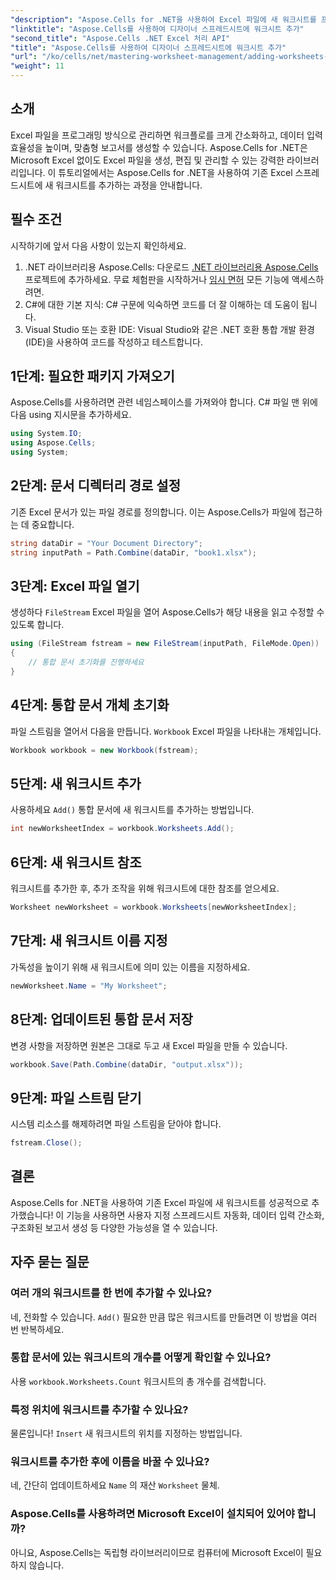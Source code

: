 ```yaml
---
"description": "Aspose.Cells for .NET을 사용하여 Excel 파일에 새 워크시트를 프로그래밍 방식으로 추가하는 방법을 알아보세요. 이 포괄적인 가이드는 필요한 단계를 안내합니다."
"linktitle": "Aspose.Cells를 사용하여 디자이너 스프레드시트에 워크시트 추가"
"second_title": "Aspose.Cells .NET Excel 처리 API"
"title": "Aspose.Cells를 사용하여 디자이너 스프레드시트에 워크시트 추가"
"url": "/ko/cells/net/mastering-worksheet-management/adding-worksheets-to-designer-spreadsheet/"
"weight": 11
---
```


## 소개

Excel 파일을 프로그래밍 방식으로 관리하면 워크플로를 크게 간소화하고, 데이터 입력 효율성을 높이며, 맞춤형 보고서를 생성할 수 있습니다. Aspose.Cells for .NET은 Microsoft Excel 없이도 Excel 파일을 생성, 편집 및 관리할 수 있는 강력한 라이브러리입니다. 이 튜토리얼에서는 Aspose.Cells for .NET을 사용하여 기존 Excel 스프레드시트에 새 워크시트를 추가하는 과정을 안내합니다.

## 필수 조건
시작하기에 앞서 다음 사항이 있는지 확인하세요.

1. .NET 라이브러리용 Aspose.Cells: 다운로드 [.NET 라이브러리용 Aspose.Cells](https://releases.aspose.com/cells/net/) 프로젝트에 추가하세요. 무료 체험판을 시작하거나 [임시 면허](https://purchase.aspose.com/temporary-license/) 모든 기능에 액세스하려면.
2. C#에 대한 기본 지식: C# 구문에 익숙하면 코드를 더 잘 이해하는 데 도움이 됩니다.
3. Visual Studio 또는 호환 IDE: Visual Studio와 같은 .NET 호환 통합 개발 환경(IDE)을 사용하여 코드를 작성하고 테스트합니다.

## 1단계: 필요한 패키지 가져오기
Aspose.Cells를 사용하려면 관련 네임스페이스를 가져와야 합니다. C# 파일 맨 위에 다음 using 지시문을 추가하세요.

```csharp
using System.IO;
using Aspose.Cells;
using System;
```

## 2단계: 문서 디렉터리 경로 설정
기존 Excel 문서가 있는 파일 경로를 정의합니다. 이는 Aspose.Cells가 파일에 접근하는 데 중요합니다.

```csharp
string dataDir = "Your Document Directory";
string inputPath = Path.Combine(dataDir, "book1.xlsx");
```

## 3단계: Excel 파일 열기
생성하다 `FileStream` Excel 파일을 열어 Aspose.Cells가 해당 내용을 읽고 수정할 수 있도록 합니다.

```csharp
using (FileStream fstream = new FileStream(inputPath, FileMode.Open))
{
    // 통합 문서 초기화를 진행하세요
}
```

## 4단계: 통합 문서 개체 초기화
파일 스트림을 열어서 다음을 만듭니다. `Workbook` Excel 파일을 나타내는 개체입니다.

```csharp
Workbook workbook = new Workbook(fstream);
```

## 5단계: 새 워크시트 추가
사용하세요 `Add()` 통합 문서에 새 워크시트를 추가하는 방법입니다.

```csharp
int newWorksheetIndex = workbook.Worksheets.Add();
```

## 6단계: 새 워크시트 참조
워크시트를 추가한 후, 추가 조작을 위해 워크시트에 대한 참조를 얻으세요.

```csharp
Worksheet newWorksheet = workbook.Worksheets[newWorksheetIndex];
```

## 7단계: 새 워크시트 이름 지정
가독성을 높이기 위해 새 워크시트에 의미 있는 이름을 지정하세요.

```csharp
newWorksheet.Name = "My Worksheet";
```

## 8단계: 업데이트된 통합 문서 저장
변경 사항을 저장하면 원본은 그대로 두고 새 Excel 파일을 만들 수 있습니다.

```csharp
workbook.Save(Path.Combine(dataDir, "output.xlsx"));
```

## 9단계: 파일 스트림 닫기
시스템 리소스를 해제하려면 파일 스트림을 닫아야 합니다.

```csharp
fstream.Close();
```

## 결론
Aspose.Cells for .NET을 사용하여 기존 Excel 파일에 새 워크시트를 성공적으로 추가했습니다! 이 기능을 사용하면 사용자 지정 스프레드시트 자동화, 데이터 입력 간소화, 구조화된 보고서 생성 등 다양한 가능성을 열 수 있습니다.

## 자주 묻는 질문

### 여러 개의 워크시트를 한 번에 추가할 수 있나요?
네, 전화할 수 있습니다. `Add()` 필요한 만큼 많은 워크시트를 만들려면 이 방법을 여러 번 반복하세요.

### 통합 문서에 있는 워크시트의 개수를 어떻게 확인할 수 있나요?
사용 `workbook.Worksheets.Count` 워크시트의 총 개수를 검색합니다.

### 특정 위치에 워크시트를 추가할 수 있나요?
물론입니다! `Insert` 새 워크시트의 위치를 지정하는 방법입니다.

### 워크시트를 추가한 후에 이름을 바꿀 수 있나요?
네, 간단히 업데이트하세요 `Name` 의 재산 `Worksheet` 물체.

### Aspose.Cells를 사용하려면 Microsoft Excel이 설치되어 있어야 합니까?
아니요, Aspose.Cells는 독립형 라이브러리이므로 컴퓨터에 Microsoft Excel이 필요하지 않습니다.